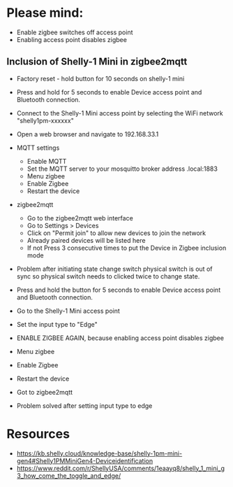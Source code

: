 # Please mind:
- Enable zigbee switches off access point
- Enabling access point disables zigbee

## Inclusion of Shelly-1 Mini in zigbee2mqtt
- Factory reset - hold button for 10 seconds on shelly-1 mini
- Press and hold for 5 seconds to enable Device access point and Bluetooth connection.
- Connect to the Shelly-1 Mini access point by selecting the WiFi network "shelly1pm-xxxxxx" 
- Open a web browser and navigate to 192.168.33.1
- MQTT settings
  - Enable MQTT
  - Set the MQTT server to your mosquitto broker address <ha host name>.local:1883
  - Menu zigbee
  - Enable Zigbee
  - Restart the device
 - zigbee2mqtt
   - Go to the zigbee2mqtt web interface
   - Go to Settings > Devices
   - Click on "Permit join" to allow new devices to join the network
   - Already paired devices will be listed here
   - If not Press 3 consecutive times to put the Device in Zigbee inclusion mode

 - Problem after initiating state change switch physical switch is out of sync so physical switch needs to clicked twice to change state.

 - Press and hold the button for 5 seconds to enable Device access point and Bluetooth connection.
 - Go to the Shelly-1 Mini access point
 - Set the input type to "Edge"
 - ENABLE ZIGBEE AGAIN, because enabling access point disables zigbee
  - Menu zigbee
  - Enable Zigbee
 - Restart the device
 - Got to zigbee2mqtt
 - Problem solved after setting input type to edge

# Resources
- https://kb.shelly.cloud/knowledge-base/shelly-1pm-mini-gen4#Shelly1PMMiniGen4-Deviceidentification
- https://www.reddit.com/r/ShellyUSA/comments/1eaayq8/shelly_1_mini_g3_how_come_the_toggle_and_edge/